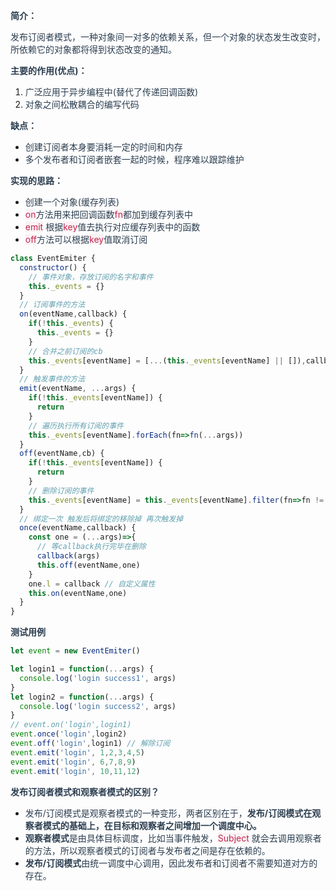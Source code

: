 **<font style="color:rgb(44, 62, 80);">简介：</font>**

<font style="color:rgb(44, 62, 80);">发布订阅者模式，一种对象间一对多的依赖关系，但一个对象的状态发生改变时，所依赖它的对象都将得到状态改变的通知。</font>

**<font style="color:rgb(44, 62, 80);">主要的作用(优点)：</font>**

1. <font style="color:rgb(44, 62, 80);">广泛应用于异步编程中(替代了传递回调函数)</font>
2. <font style="color:rgb(44, 62, 80);">对象之间松散耦合的编写代码</font>

**<font style="color:rgb(44, 62, 80);">缺点：</font>**

+ <font style="color:rgb(44, 62, 80);">创建订阅者本身要消耗一定的时间和内存</font>
+ <font style="color:rgb(44, 62, 80);">多个发布者和订阅者嵌套一起的时候，程序难以跟踪维护</font>

**<font style="color:rgb(44, 62, 80);">实现的思路：</font>**

+ <font style="color:rgb(44, 62, 80);">创建一个对象(缓存列表)</font>
+ <font style="color:rgb(199, 37, 78);background-color:rgb(249, 242, 244);">on</font><font style="color:rgb(44, 62, 80);">方法用来把回调函数</font><font style="color:rgb(199, 37, 78);background-color:rgb(249, 242, 244);">fn</font><font style="color:rgb(44, 62, 80);">都加到缓存列表中</font>
+ <font style="color:rgb(199, 37, 78);background-color:rgb(249, 242, 244);">emit</font><font style="color:rgb(44, 62, 80);"> </font><font style="color:rgb(44, 62, 80);">根据</font><font style="color:rgb(199, 37, 78);background-color:rgb(249, 242, 244);">key</font><font style="color:rgb(44, 62, 80);">值去执行对应缓存列表中的函数</font>
+ <font style="color:rgb(199, 37, 78);background-color:rgb(249, 242, 244);">off</font><font style="color:rgb(44, 62, 80);">方法可以根据</font><font style="color:rgb(199, 37, 78);background-color:rgb(249, 242, 244);">key</font><font style="color:rgb(44, 62, 80);">值取消订阅</font>

```javascript
class EventEmiter {
  constructor() {
    // 事件对象，存放订阅的名字和事件
    this._events = {}
  }
  // 订阅事件的方法
  on(eventName,callback) {
    if(!this._events) {
      this._events = {}
    }
    // 合并之前订阅的cb
    this._events[eventName] = [...(this._events[eventName] || []),callback]
  }
  // 触发事件的方法
  emit(eventName, ...args) {
    if(!this._events[eventName]) {
      return
    }
    // 遍历执行所有订阅的事件
    this._events[eventName].forEach(fn=>fn(...args))
  }
  off(eventName,cb) {
    if(!this._events[eventName]) {
      return
    }
    // 删除订阅的事件
    this._events[eventName] = this._events[eventName].filter(fn=>fn != cb && fn.l != cb)
  }
  // 绑定一次 触发后将绑定的移除掉 再次触发掉
  once(eventName,callback) {
    const one = (...args)=>{
      // 等callback执行完毕在删除
      callback(args)
      this.off(eventName,one)
    }
    one.l = callback // 自定义属性
    this.on(eventName,one)
  }
}
```

**<font style="color:rgb(44, 62, 80);">测试用例</font>**

```javascript
let event = new EventEmiter()

let login1 = function(...args) {
  console.log('login success1', args)
}
let login2 = function(...args) {
  console.log('login success2', args)
}
// event.on('login',login1)
event.once('login',login2)
event.off('login',login1) // 解除订阅
event.emit('login', 1,2,3,4,5)
event.emit('login', 6,7,8,9)
event.emit('login', 10,11,12)
```

**<font style="color:rgb(44, 62, 80);">发布订阅者模式和观察者模式的区别？</font>**

+ <font style="color:rgb(44, 62, 80);">发布/订阅模式是观察者模式的一种变形，两者区别在于，</font>**<font style="color:rgb(44, 62, 80);">发布/订阅模式在观察者模式的基础上，在目标和观察者之间增加一个调度中心。</font>**
+ **<font style="color:rgb(44, 62, 80);">观察者模式</font>**<font style="color:rgb(44, 62, 80);">是由具体目标调度，比如当事件触发，</font><font style="color:rgb(199, 37, 78);background-color:rgb(249, 242, 244);">Subject</font><font style="color:rgb(44, 62, 80);"> </font><font style="color:rgb(44, 62, 80);">就会去调用观察者的方法，所以观察者模式的订阅者与发布者之间是存在依赖的。</font>
+ **<font style="color:rgb(44, 62, 80);">发布/订阅模式</font>**<font style="color:rgb(44, 62, 80);">由统一调度中心调用，因此发布者和订阅者不需要知道对方的存在。</font>

